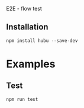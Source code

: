 E2E - flow test

## Installation 

```
npm install hubu --save-dev
```

# Examples

## Test 
```sh
npm run test
```